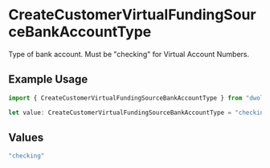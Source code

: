 # CreateCustomerVirtualFundingSourceBankAccountType

Type of bank account. Must be "checking" for Virtual Account Numbers.

## Example Usage

```typescript
import { CreateCustomerVirtualFundingSourceBankAccountType } from "dwolla-typescript";

let value: CreateCustomerVirtualFundingSourceBankAccountType = "checking";
```

## Values

```typescript
"checking"
```